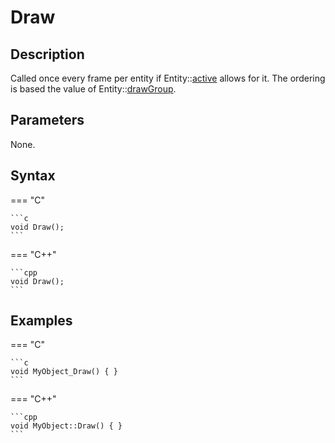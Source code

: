 # Draw

## Description
Called once every frame per entity if Entity::[active](TODO) allows for it. The ordering is based the value of Entity::[drawGroup](TODO).

## Parameters
None.

## Syntax
=== "C"

	```c
	void Draw();
	```

=== "C++"

	```cpp
	void Draw();
	```

## Examples
=== "C"

	```c
	void MyObject_Draw() { }
	```

=== "C++"

	```cpp
	void MyObject::Draw() { }
	```